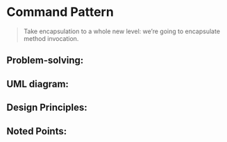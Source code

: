 # Command Pattern
> Take encapsulation to a whole new level: we’re going to encapsulate method invocation.

## Problem-solving: 

## UML diagram:

## Design Principles:

## Noted Points:
